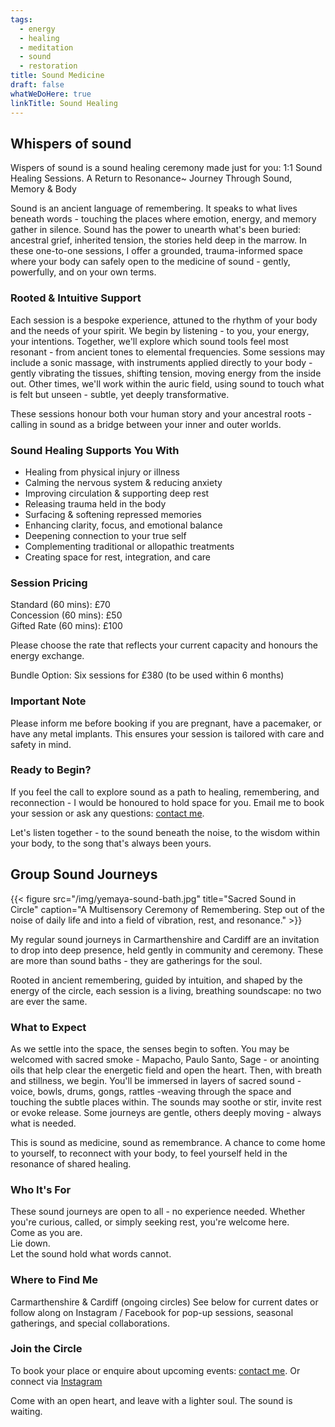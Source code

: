 ```yaml
---
tags:
  - energy
  - healing
  - meditation
  - sound
  - restoration
title: Sound Medicine
draft: false
whatWeDoHere: true
linkTitle: Sound Healing
---
```


## Whispers of sound

Wispers of sound is a sound healing ceremony made just for you: 1:1 Sound Healing Sessions.
A Return to Resonance~
Journey Through Sound, Memory & Body

Sound is an ancient language of remembering.
It speaks to what lives beneath words -
touching the places where emotion, energy, and memory gather in silence.
Sound has the power to unearth what's been buried:
ancestral grief, inherited tension, the stories held deep in the marrow.
In these one-to-one sessions, I offer a grounded, trauma-informed space where your body can safely open to the medicine of sound - gently, powerfully, and on your own terms.

### Rooted & Intuitive Support

Each session is a bespoke experience, attuned to the rhythm of your body and the needs of your spirit.
We begin by listening - to you, your energy, your intentions.
Together, we'll explore which sound tools feel most resonant - from ancient tones to elemental frequencies.
Some sessions may include a sonic massage, with instruments applied directly to your body - gently vibrating the tissues, shifting tension, moving energy from the inside out.
Other times, we'll work within the auric field, using sound to touch what is felt but unseen - subtle, yet deeply transformative.

These sessions honour both vour human story and your ancestral roots -
calling in sound as a bridge between your inner and outer worlds.

### Sound Healing Supports You With

* Healing from physical injury or illness
* Calming the nervous system & reducing anxiety
* Improving circulation & supporting deep rest
* Releasing trauma held in the body
* Surfacing & softening repressed memories
* Enhancing clarity, focus, and emotional balance
* Deepening connection to your true self
* Complementing traditional or allopathic treatments
* Creating space for rest, integration, and care

### Session Pricing

Standard (60 mins): £70  
Concession (60 mins): £50  
Gifted Rate (60 mins): £100  

Please choose the rate that reflects your current capacity and honours the energy exchange.

Bundle Option: Six sessions for £380 (to be used within 6 months)

### Important Note

Please inform me before booking if you are pregnant, have a pacemaker, or have any metal implants. This ensures your session is tailored with care and safety in mind.

### Ready to Begin?

If you feel the call to explore sound as a path to healing, remembering, and reconnection -
I would be honoured to hold space for you.
Email me to book your session or ask any questions: [contact me](/contact/).

Let's listen together -
to the sound beneath the noise, to the wisdom within your body, to the song that's always been yours.

## Group Sound Journeys

{{< figure src="/img/yemaya-sound-bath.jpg" title="Sacred Sound in Circle" caption="A Multisensory Ceremony of Remembering. Step out of the noise of daily life and into a field of vibration, rest, and resonance." >}}

My regular sound journeys in Carmarthenshire and Cardiff are an invitation to drop into deep presence,
held gently in community and ceremony.
These are more than sound baths - they are gatherings for the soul.

Rooted in ancient remembering, guided by intuition, and shaped by the energy of the circle, each session is a living, breathing soundscape: no two are ever the same.

### What to Expect

As we settle into the space, the senses begin to soften.
You may be welcomed with sacred smoke - Mapacho, Paulo Santo, Sage -
or anointing oils that help clear the energetic field and open the heart.
Then, with breath and stillness, we begin.
You'll be immersed in layers of sacred sound -
voice, bowls, drums, gongs, rattles
-weaving through the space and touching the subtle places within.
The sounds may soothe or stir, invite rest or evoke release.
Some journeys are gentle, others deeply moving - always what is needed.

This is sound as medicine, sound as remembrance.
A chance to come home to yourself, to reconnect with your body, to feel yourself held in the resonance of shared healing.

### Who It's For

These sound journeys are open to all - no experience needed.
Whether you're curious, called, or simply seeking rest, you're welcome here.  
Come as you are.  
Lie down.  
Let the sound hold what words cannot.  

### Where to Find Me

Carmarthenshire & Cardiff (ongoing circles)
See below for current dates or follow along on Instagram / Facebook for pop-up sessions, seasonal gatherings, and special collaborations.

### Join the Circle

To book your place or enquire about upcoming events:
[contact me](/contact/).
Or connect via [Instagram]

Come with an open heart, and leave with a lighter soul.
The sound is waiting.

[Instagram]: https://www.instagram.com/cosmic_earth_medicine_/
